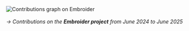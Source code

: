 <!-- .slide: data-header=" > The Ember Initiative > More contributions" -->

<!-- TODO: adjust the graphs for the presentation in September -->
<div class="fragment fade-up">
  <div>
    <img alt="Contributions graph on Embroider" src="/graph-embroider.png">
  </div>
  <br />
  <div class="note">
    <em>→ Contributions on the <b>Embroider project</b> from June 2024 to June 2025<em>
  </div>
</div>
